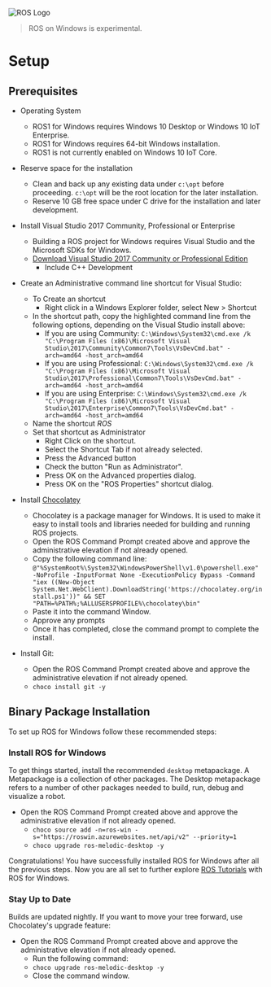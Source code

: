 ![ROS Logo](http://www.ros.org/wp-content/uploads/2013/10/rosorg-logo1.png)

> ROS on Windows is experimental.

# Setup

## Prerequisites
+ Operating System
    + ROS1 for Windows requires Windows 10 Desktop or Windows 10 IoT Enterprise.
    + ROS1 for Windows requires 64-bit Windows installation.
    + ROS1 is not currently enabled on Windows 10 IoT Core.

+ Reserve space for the installation
    + Clean and back up any existing data under `c:\opt` before proceeding. `c:\opt` will be the root location for the later installation.
    + Reserve 10 GB free space under C drive for the installation and later development.

+ Install Visual Studio 2017 Community, Professional or Enterprise
    + Building a ROS project for Windows requires Visual Studio and the Microsoft SDKs for Windows.
    + [Download Visual Studio 2017 Community or Professional Edition](https://visualstudio.microsoft.com/) 
        + Include C++ Development
+ Create an Administrative command line shortcut for Visual Studio:
    + To Create an shortcut
        + Right click in a Windows Explorer folder, select New > Shortcut
    + In the shortcut path, copy the highlighted command line from the following options, depending on the Visual Studio install above:
        + If you are using Community:
            `C:\Windows\System32\cmd.exe /k "C:\Program Files (x86)\Microsoft Visual Studio\2017\Community\Common7\Tools\VsDevCmd.bat" -arch=amd64 -host_arch=amd64`
        + If you are using Professional:
            `C:\Windows\System32\cmd.exe /k "C:\Program Files (x86)\Microsoft Visual Studio\2017\Professional\Common7\Tools\VsDevCmd.bat" -arch=amd64 -host_arch=amd64`
        + If you are using Enterprise:
            `C:\Windows\System32\cmd.exe /k "C:\Program Files (x86)\Microsoft Visual Studio\2017\Enterprise\Common7\Tools\VsDevCmd.bat" -arch=amd64 -host_arch=amd64`
    + Name the shortcut *ROS*
    + Set that shortcut as Administrator
        + Right Click on the shortcut.
        + Select the Shortcut Tab if not already selected.
        + Press the Advanced button
        + Check the button "Run as Administrator".
        + Press OK on the Advanced properties dialog.
        + Press OK on the "ROS Properties" shortcut dialog.
 
+ Install [Chocolatey](https://chocolatey.org/)
    + Chocolatey is a package manager for Windows. It is used to make it easy to install tools and libraries needed for building and running ROS projects.
    + Open the ROS Command Prompt created above and approve the administrative elevation if not already opened.
    + Copy the following command line: 
        `@"%SystemRoot%\System32\WindowsPowerShell\v1.0\powershell.exe" -NoProfile -InputFormat None -ExecutionPolicy Bypass -Command "iex ((New-Object System.Net.WebClient).DownloadString('https://chocolatey.org/install.ps1'))" && SET "PATH=%PATH%;%ALLUSERSPROFILE%\chocolatey\bin" `
    + Paste it into the command Window.
    + Approve any prompts
    + Once it has completed, close the command prompt to complete the install.

+ Install Git:
    +  Open the ROS Command Prompt created above and approve the administrative elevation if not already opened.
    + `choco install git -y`

## Binary Package Installation
To set up ROS for Windows follow these recommended steps:

### Install ROS for Windows
To get things started, install the recommended `desktop` metapackage. A Metapackage is a collection of other packages. The Desktop metapackage refers to a number of other packages needed to build, run, debug and visualize a robot.

+  Open the ROS Command Prompt created above and approve the administrative elevation if not already opened.
    + `choco source add -n=ros-win -s="https://roswin.azurewebsites.net/api/v2" --priority=1`
    + `choco upgrade ros-melodic-desktop -y`

Congratulations! You have successfully installed ROS for Windows after all the previous steps. Now you are all set to further explore [ROS Tutorials](http://wiki.ros.org/ROS/Tutorials) with ROS for Windows.

### Stay Up to Date
Builds are updated nightly. If you want to move your tree forward, use Chocolatey's upgrade feature:

+  Open the ROS Command Prompt created above and approve the administrative elevation if not already opened.
    + Run the following command:
    + `choco upgrade ros-melodic-desktop -y`
    + Close the command window.

